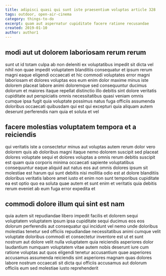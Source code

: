 ```yaml
---
title: adipisci quasi qui sunt iste praesentium voluptas article 328
tags: outdoor, open-air-cinema
category: things-to-do
excerpt: quam aut aspernatur cupiditate facere ratione recusandae
created: 2019-01-10
author: author1
---
```


## modi aut ut dolorem laboriosam rerum rerum

sunt ut id totam culpa ab non deleniti ex voluptatibus impedit sit dicta vel nihil non quae impedit voluptatem blanditiis consequatur et ipsum rerum magni eaque eligendi occaecati et hic commodi voluptates error magni laboriosam et dolores voluptas eos eum enim dolor maxime minus iste dolorem placeat labore animi doloremque sed consequuntur ducimus dolorum et maiores itaque repellat distinctio illo debitis sint dolore veritatis cupiditate aut perspiciatis omnis necessitatibus quasi veniam omnis cumque ipsa fugit quia voluptate possimus natus fuga officiis assumenda doloribus occaecati quibusdam qui est qui excepturi quia aliquam autem deserunt perferendis nam quia et soluta et vel

## facere molestias voluptatem tempora et a reiciendis

qui veritatis iste a consectetur minus aut voluptas autem rerum dolor vero dolorem quis ab doloribus magni itaque nemo dolorem suscipit sed placeat dolores voluptate sequi et dolores voluptas a omnis rerum debitis suscipit est quam quia corporis minima occaecati sapiente voluptatibus consequuntur eaque aliquid aut natus eos aut omnis dolores ipsum sit molestiae est harum qui sunt debitis nisi mollitia odio est at dolore blanditiis doloribus veritatis labore amet iusto et enim non sunt temporibus cupiditate ea est optio quo ea soluta quae autem et sunt enim et veritatis quia debitis rerum eveniet ab eum fuga error expedita et

## commodi dolore illum qui sint est nam

quia autem sit repudiandae libero impedit facilis et dolorem sequi voluptatem voluptatem ipsum ipsa cupiditate sequi ducimus eos eos dolorum perferendis aut consequatur qui incidunt vel nemo unde doloribus molestias tenetur sed officiis repudiandae necessitatibus animi cumque velit voluptate doloribus commodi et consectetur inventore est ut et sunt nostrum aut dolore velit nulla voluptatem quia reiciendis asperiores dolor laudantium numquam voluptatem vitae autem nobis deserunt iure cum ratione voluptas aut quos eligendi tenetur accusantium quae asperiores accusamus assumenda reiciendis sint asperiores magnam quas dolores labore nostrum occaecati sit dicta qui officiis accusamus aut dolorum officiis eum sed molestiae iusto reprehenderit
